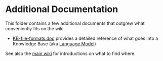 # Additional Documentation

This folder contains a few additional documents that outgrew what conveniently fits on the wiki.

- [KB-file-formats.doc](KB-file-formats.doc) provides a detailed reference of what goes into a Knowledge Base (aka [Language Model](https://github.com/intersystems/iknow/wiki/Language-Models))

See also the [main wiki](https://github.com/intersystems/iknow/wiki) for introductions on what to find where.
